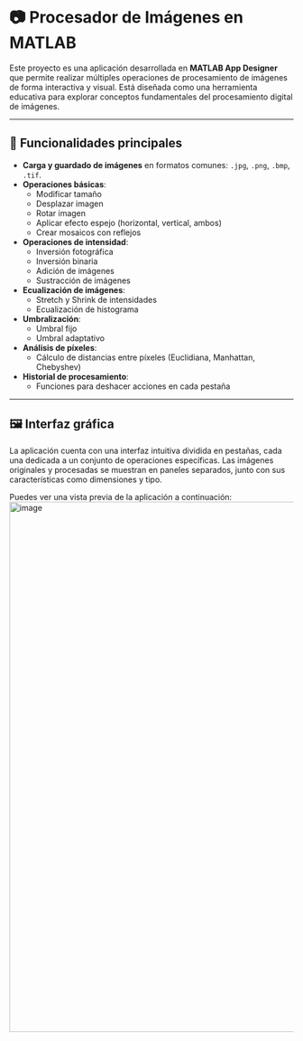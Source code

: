 # 📷 Procesador de Imágenes en MATLAB

Este proyecto es una aplicación desarrollada en **MATLAB App Designer** que permite realizar múltiples operaciones de procesamiento de imágenes de forma interactiva y visual. Está diseñada como una herramienta educativa para explorar conceptos fundamentales del procesamiento digital de imágenes.



---

## 🧰 Funcionalidades principales

- **Carga y guardado de imágenes** en formatos comunes: `.jpg`, `.png`, `.bmp`, `.tif`.
- **Operaciones básicas**:
  - Modificar tamaño
  - Desplazar imagen
  - Rotar imagen
  - Aplicar efecto espejo (horizontal, vertical, ambos)
  - Crear mosaicos con reflejos
- **Operaciones de intensidad**:
  - Inversión fotográfica
  - Inversión binaria
  - Adición de imágenes
  - Sustracción de imágenes
- **Ecualización de imágenes**:
  - Stretch y Shrink de intensidades
  - Ecualización de histograma
- **Umbralización**:
  - Umbral fijo
  - Umbral adaptativo
- **Análisis de píxeles**:
  - Cálculo de distancias entre píxeles (Euclidiana, Manhattan, Chebyshev)
- **Historial de procesamiento**:
  - Funciones para deshacer acciones en cada pestaña

---

## 🖼️ Interfaz gráfica

La aplicación cuenta con una interfaz intuitiva dividida en pestañas, cada una dedicada a un conjunto de operaciones específicas. Las imágenes originales y procesadas se muestran en paneles separados, junto con sus características como dimensiones y tipo.

Puedes ver una vista previa de la aplicación a continuación:
<img width="1289" height="938" alt="image" src="https://github.com/user-attachments/assets/0231a507-07dc-47c6-b16a-658d56224f06" />

